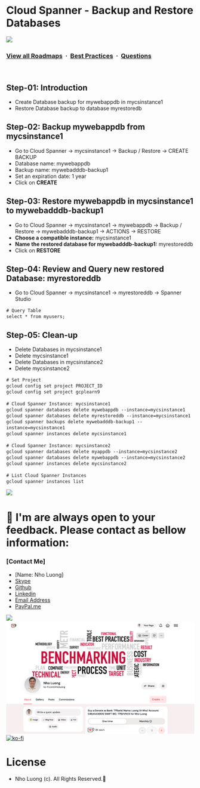# Cloud Spanner - Backup and Restore Databases

![](https://i.imgur.com/waxVImv.png)
### [View all Roadmaps](https://github.com/nholuongut/all-roadmaps) &nbsp;&middot;&nbsp; [Best Practices](https://github.com/nholuongut/all-roadmaps/blob/main/public/best-practices/) &nbsp;&middot;&nbsp; [Questions](https://www.linkedin.com/in/nholuong/)
<br/>

## Step-01: Introduction
- Create Database backup for mywebappdb in mycsinstance1
- Restore Database backup to database myrestoredb

## Step-02: Backup mywebappdb from mycsinstance1
- Go to Cloud Spanner -> mycsinstance1 -> Backup / Restore -> CREATE BACKUP
- Database name: mywebappdb
- Backup name: mywebadddb-backup1
- Set an expiration date: 1 year
- Click on **CREATE**

## Step-03: Restore mywebappdb in mycsinstance1 to mywebadddb-backup1
- Go to  Cloud Spanner -> mycsinstance1 -> mywebappdb -> Backup / Restore -> mywebadddb-backup1 -> ACTIONS -> RESTORE
- **Choose a compatible instance:** mycsinstance1
- **Name the restored database for mywebadddb-backup1:** myrestoreddb
- Click on **RESTORE**

## Step-04: Review and Query new restored Database: myrestoreddb
- Go to  Cloud Spanner -> mycsinstance1 -> myrestoreddb -> Spanner Studio
```t
# Query Table
select * from myusers;    
```

## Step-05: Clean-up
- Delete Databases in mycsinstance1
- Delete mycsinstance1
- Delete Databases in mycsinstance2
- Delete mycsinstance2
```t
# Set Project
gcloud config set project PROJECT_ID
gcloud config set project gcplearn9

# Cloud Spanner Instance: mycsinstance1
gcloud spanner databases delete mywebappdb --instance=mycsinstance1
gcloud spanner databases delete myrestoreddb --instance=mycsinstance1
gcloud spanner backups delete mywebadddb-backup1 --instance=mycsinstance1
gcloud spanner instances delete mycsinstance1

# Cloud Spanner Instance: mycsinstance2
gcloud spanner databases delete myappdb --instance=mycsinstance2
gcloud spanner databases delete mywebappdb --instance=mycsinstance2
gcloud spanner instances delete mycsinstance2

# List Cloud Spanner Instances
gcloud spanner instances list
```

![](https://i.i/Users/nholu/Documents/Donate.png/Users/nholu/Documents/Donate.pngmgur.com/waxVImv.png)
# 🚀 I'm are always open to your feedback.  Please contact as bellow information:
### [Contact Me]
* [Name: Nho Luong]
* [Skype](luongutnho_skype)
* [Github](https://github.com/nholuongut/)
* [Linkedin](https://www.linkedin.com/in/nholuong/)
* [Email Address](luongutnho@hotmail.com)
* [PayPal.me](https://www.paypal.com/paypalme/nholuongut)

![](https://i.imgur.com/waxVImv.png)
![](Donate.png)
[![ko-fi](https://ko-fi.com/img/githubbutton_sm.svg)](https://ko-fi.com/nholuong)

# License
* Nho Luong (c). All Rights Reserved.🌟